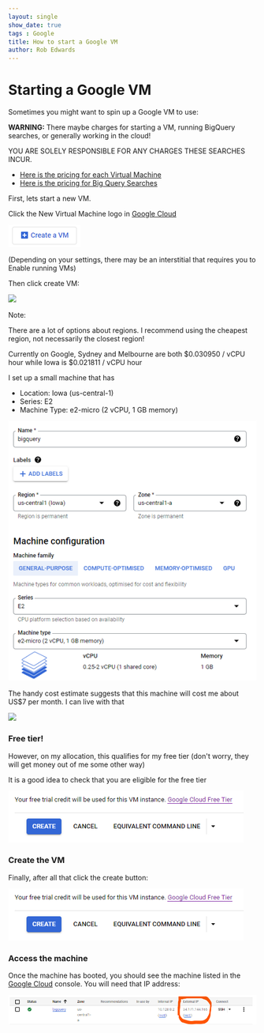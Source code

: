 ```yaml
---
layout: single
show_date: true
tags : Google
title: How to start a Google VM
author: Rob Edwards
---
```


# Starting a Google VM

Sometimes you might want to spin up a Google VM to use:

**WARNING:** There maybe charges for starting a VM, running BigQuery searches, or generally working in the cloud!

YOU ARE SOLELY RESPONSIBLE FOR ANY CHARGES THESE SEARCHES INCUR.

- [Here is the pricing for each Virtual Machine]( )
- [Here is the pricing for Big Query Searches]( )

First, lets start a new VM.

Click the New Virtual Machine logo in [Google Cloud](https://console.cloud.google.com/)

![](/assets/images/google/newvm.png) 


(Depending on your settings, there may be an interstitial that requires you to Enable running VMs)

Then click create VM:

![](/assets/images/google/create.png) 


Note:

There are a lot of options about regions. I recommend using the cheapest region, not necessarily the closest region!

Currently on Google, Sydney and Melbourne are both $0.030950 / vCPU hour while Iowa is $0.021811 / vCPU hour

I set up a small machine that has

- Location: Iowa (us-central-1)
- Series: E2
- Machine Type: e2-micro (2 vCPU, 1 GB memory)


![](/assets/images/google/exampleVM.png)


The handy cost estimate suggests that this machine will cost me about US$7 per month. I can live with that

![](/assets/images/google/cost.png)

### Free tier!

However, on my allocation, this qualifies for my free tier (don't worry, they will get money out of me some other way)

It is a good idea to check that you are eligible for the free tier

![](/assets/images/google/free.png)


### Create the VM

Finally, after all that click the create button:

![](/assets/images/google/free.png)

### Access the machine

Once the machine has booted, you should see the machine listed in the [Google Cloud](https://console.cloud.google.com/compute/instances) console. You will need that IP address:

![](/assets/images/google/ip.png)



